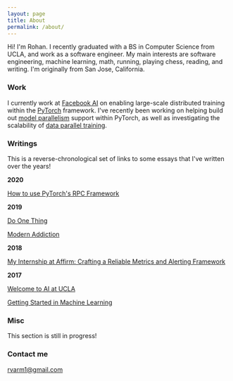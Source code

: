 ```yaml
---
layout: page
title: About
permalink: /about/
---
```



Hi! I'm Rohan. I recently graduated with a BS in Computer Science from UCLA, and work as a software engineer. My main interests are software engineering, machine learning, math, running, playing chess, reading, and writing. I'm originally from San Jose, California.

### Work

I currently work at [Facebook AI](http://ai.facebook.com/) on enabling large-scale distributed training within the [PyTorch](https://pytorch.org/) framework. I've recently been working on helping build out [model parallelism](https://pytorch.org/tutorials/intermediate/rpc_param_server_tutorial.html) support within PyTorch, as well as investigating the scalability of [data parallel training](https://arxiv.org/abs/2006.15704). 

### Writings

This is a reverse-chronological set of links to some essays that I've written over the years!

**2020**

[How to use PyTorch's RPC Framework](https://pytorch.org/tutorials/intermediate/rpc_param_server_tutorial.html)

**2019**

[Do One Thing](https://rohanvarma.me/essays/one_thing)

[Modern Addiction](https://rohanvarma.me/essays/addiction)

**2018**

[My Internship at Affirm: Crafting a Reliable Metrics and Alerting Framework](https://tech.affirm.com/my-internship-at-affirm-crafting-a-reliable-metrics-and-alerting-framework-35c85eabaddf?source=your_stories_page---------------------------)


**2017**

[Welcome to AI at UCLA](https://medium.com/techatucla/welcome-to-ai-at-ucla-f10927043301)

[Getting Started in Machine Learning](https://medium.com/techatucla/getting-started-in-machine-learning-c68bdd739c44)

### Misc

This section is still in progress!

### Contact me

[rvarm1@gmail.com](mailto:rvarm1@gmail.com)

